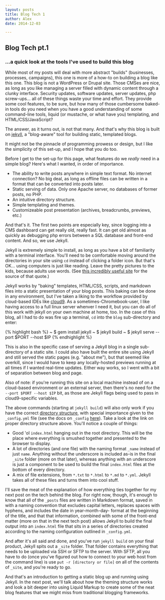 ```yaml
---
layout: posts
title: Blog Tech 1
author: Alex
date: 2014-12-03

---
```


## Blog Tech pt.1
### ...a quick look at the tools I've used to build this blog

While most of my posts will deal with more abstract "builds" (businesses, processes, campaigns),
this one is more of a how-to on building a blog like this one. This blog is not a WordPress or Drupal site.
Those CMSes are nice, as long as you like managing a server filled with dynamic content through a clunky interface.
Security updates, software updates, server updates, php screw-ups... all of these things waste your time and effort.
They provide some cool features, to be sure, but how many of those cumbersome baked-in tools do you need when you have a good understanding of some command-line tools,
liquid (or mustache, or what have you) templating, and HTML/CSS/JavaScript?

The answer, as it turns out, is not that many. And that's why this blog is built on [jekyll](http://jekyllrb.com/),
a "blog-aware" tool for building static, templated blogs.

It might not be the pinnacle of programming prowess or design, but I like the simplicity of this set-up, and I hope that you do too.

Before I get to the set-up for this page, what features do we *really* need in a simple blog? Here's what I wanted, in order of importance.

+ The ability to write posts anywhere in simple text format. No internet connection? No big deal, as long as offline files can be written in a format that can be converted into posts later.
+ Static serving of data. Only one Apache server, no databases of former posts, no PHP.
+ An intuitive directory structure.
+ Simple templating and themes.
+ Customizeable post presentation (archives, breadcrumbs, previews, etc.)

And that's it. The first two points are especially key, since logging into a CMS dashboard can get really old, really fast.
It can get old almost as quickly as debugging php errors between a SQL database and front-end content. And so, we use Jekyll.

Jekyll is extremely simple to install, as long as you have a bit of familiarity with a terminal interface.
You'll need to be comfortable moving around the directories in your site using `cd` instead of clicking a folder icon.
But that's OK... using computers is just like reading. Leave the pretty pictures to the kids, because adults use words.
(See [this incredibly useful site](http://linuxcommand.org/learning_the_shell.php) for the source of that quote.)

Jekyll works by "baking" templates, HTML/CSS, scripts, and markdown files into a static presentation of your blog posts.
This baking can be done in any environment, but I've taken a liking to the workflow provided by cloud-based IDEs like [cloud9](https://c9.io/).
As a sometimes-Chromebook-user, I like having access to a full linux server whenver I need it, but you can do all of this work
with jekyll on your own machine at home, too. In the case of this blog, all I had to do was fire up a terminal, `cd` into the `blog` sub-directory and enter:

{% highlight bash %}
~ $ gem install jekyll
~ $ jekyll build
~ $ jekyll serve --port $PORT --host $IP
{% endhighlight %}

This is also in the specific case of serving a Jekyll blog in a single sub-directory of a static site.
I could also have built the entire site using Jekyll and still served the static pages (e.g. "about me"),
but that seemed like overkill, since I would have to keep any locally-hosted previews running at all times if I wanted real-time updates.
Either way works, so I went with a bit of separation between blog and page.

Also of note: if you're running this site on a local machine instead of on a cloud-based environment or an external server,
then there's no need for the `--port $PORT --host $IP` bit, as those are Jekyll flags being used to pass in cloud9-specific variables.

The above commands (starting at `jekyll build`) will also only work if you have the correct [directory structure](http://jekyllrb.com/docs/structure/),
with special importance given to the `_config.yml` file (see the docs on `_config` [here](http://jekyllrb.com/docs/configuration/)). Take a look at the link on proper directory structure above.
You'll notice a couple of things:

+ Good 'ol `index.html` hanging out in the root directory. This will be the place where everything is smushed together and presented to the browser to display.
+ A lot of directories (and one file) with the naming format `_name` instead of just `name`. Anything without the underscore is included as-is in the final `_site` folder (more on that later), whereas anything with an underscore is just a component to be used to build the final `index.html` files at the bottom of every directory.
+ A mix of file extensions, from `*.txt` to `*.html` to `*.md` to `*.yml`. Jekyll takes all of these files and turns them into cool stuff.

I'll save the meat of the explanation of how everything ties together for my next post on the tech behind the blog.
For right now, though, it's enough to know that all of the `_posts` files are written in Markdown format, saved in with a naming convention that excludes capital letters,
replaces spaces with hyphens, and includes the date in year-month-day- format at the beginning of the title, and that that information,
combined with some of the front-end matter (more on that in the next tech post) allows Jekyll to build the final output into an `index.html`
file that sits in a series of directories created according to the naming configuration outlined in `_config.yml`.

And after it's all said and done, and you've run `jekyll build` on your final product, Jekyll spits out a `_site` folder.
That folder contains everything that needs to be uploaded via SSH or SFTP to the server.
With SFTP, all you have to do (once you've figured out how to connect to your web host from the command line) is use
`put -r [directory or file]` on all of the contents of `_site`, and you're ready to go.

And that's an introduction to getting a static blog up and running using Jekyll. In the next post, we'll talk
about how the theming structure works and look a bit deeper into using Liquid Markup to create some of the neat blog
features that we might miss from traditional blogging frameworks.
